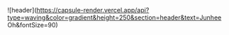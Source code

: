 ![header](https://capsule-render.vercel.app/api?type=waving&color=gradient&height=250&section=header&text=Junhee Oh&fontSize=90)

